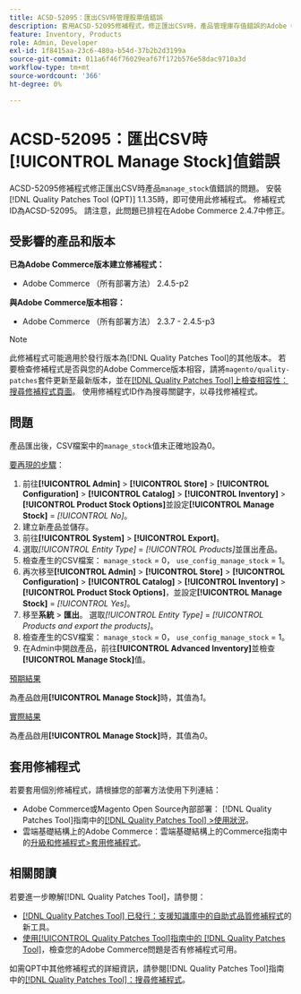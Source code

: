 ```yaml
---
title: ACSD-52095：匯出CSV時管理股票值錯誤
description: 套用ACSD-52095修補程式，修正匯出CSV時，產品管理庫存值錯誤的Adobe Commerce問題。
feature: Inventory, Products
role: Admin, Developer
exl-id: 1f8415aa-23c6-480a-b54d-37b2b2d3199a
source-git-commit: 011a6f46f76029eaf67f172b576e58dac9710a3d
workflow-type: tm+mt
source-wordcount: '366'
ht-degree: 0%

---
```


# ACSD-52095：匯出CSV時[!UICONTROL Manage Stock]值錯誤

ACSD-52095修補程式修正匯出CSV時產品`manage_stock`值錯誤的問題。 安裝[!DNL Quality Patches Tool (QPT)] 1.1.35時，即可使用此修補程式。 修補程式ID為ACSD-52095。 請注意，此問題已排程在Adobe Commerce 2.4.7中修正。

## 受影響的產品和版本

**已為Adobe Commerce版本建立修補程式：**

* Adobe Commerce （所有部署方法） 2.4.5-p2

**與Adobe Commerce版本相容：**

* Adobe Commerce （所有部署方法） 2.3.7 - 2.4.5-p3

>[!NOTE]
>
>此修補程式可能適用於發行版本為[!DNL Quality Patches Tool]的其他版本。 若要檢查修補程式是否與您的Adobe Commerce版本相容，請將`magento/quality-patches`套件更新至最新版本，並在[[!DNL Quality Patches Tool]上檢查相容性：搜尋修補程式頁面](https://experienceleague.adobe.com/tools/commerce-quality-patches/index.html)。 使用修補程式ID作為搜尋關鍵字，以尋找修補程式。

## 問題

產品匯出後，CSV檔案中的`manage_stock`值未正確地設為0。

<u>要再現的步驟</u>：

1. 前往&#x200B;**[!UICONTROL Admin]** > **[!UICONTROL Store]** > **[!UICONTROL Configuration]** > **[!UICONTROL Catalog]** > **[!UICONTROL Inventory]** > **[!UICONTROL Product Stock Options]**&#x200B;並設定&#x200B;**[!UICONTROL Manage Stock]** = *[!UICONTROL No]*。
1. 建立新產品並儲存。
1. 前往&#x200B;**[!UICONTROL System]** > **[!UICONTROL Export]**。
1. 選取&#x200B;*[!UICONTROL Entity Type]* = *[!UICONTROL Products]*&#x200B;並匯出產品。
1. 檢查產生的CSV檔案： `manage_stock` = 0， `use_config_manage_stock` = 1。
1. 再次移至&#x200B;**[!UICONTROL Admin]** > **[!UICONTROL Store]** > **[!UICONTROL Configuration]** > **[!UICONTROL Catalog]** > **[!UICONTROL Inventory]** > **[!UICONTROL Product Stock Options]**，並設定&#x200B;**[!UICONTROL Manage Stock]** = *[!UICONTROL Yes]*。
1. 移至&#x200B;**系統** > **匯出**。
選取&#x200B;*[!UICONTROL Entity Type]* = *[!UICONTROL Products and export the products]*。
1. 檢查產生的CSV檔案： `manage_stock` = 0， `use_config_manage_stock` = 1。
1. 在Admin中開啟產品，前往&#x200B;**[!UICONTROL Advanced Inventory]**&#x200B;並檢查&#x200B;**[!UICONTROL Manage Stock]**&#x200B;值。

<u>預期結果</u>

為產品啟用&#x200B;**[!UICONTROL Manage Stock]**&#x200B;時，其值為&#x200B;*1*。

<u>實際結果</u>

為產品啟用&#x200B;**[!UICONTROL Manage Stock]**&#x200B;時，其值為&#x200B;*0*。

## 套用修補程式

若要套用個別修補程式，請根據您的部署方法使用下列連結：

* Adobe Commerce或Magento Open Source內部部署： [!DNL Quality Patches Tool]指南中的[[!DNL Quality Patches Tool] >使用狀況](/help/tools/quality-patches-tool/usage.md)。
* 雲端基礎結構上的Adobe Commerce：雲端基礎結構上的Commerce指南中的[升級和修補程式>套用修補程式](https://experienceleague.adobe.com/docs/commerce-cloud-service/user-guide/develop/upgrade/apply-patches.html)。

## 相關閱讀

若要進一步瞭解[!DNL Quality Patches Tool]，請參閱：

* [[!DNL Quality Patches Tool] 已發行：支援知識庫中的自助式品質修補程式](https://experienceleague.adobe.com/en/docs/commerce-operations/tools/quality-patches-tool/quality-patches-tool-to-self-serve-quality-patches)的新工具。
* [使用[!UICONTROL Quality Patches Tool]指南中的 [!DNL Quality Patches Tool]](/help/tools/quality-patches-tool/patches-available-in-qpt/check-patch-for-magento-issue-with-magento-quality-patches.md)，檢查您的Adobe Commerce問題是否有修補程式可用。


如需QPT中其他修補程式的詳細資訊，請參閱[!DNL Quality Patches Tool]指南中的[[!DNL Quality Patches Tool]：搜尋修補程式](<https://experienceleague.adobe.com/tools/commerce-quality-patches/index.html>)。
